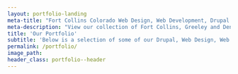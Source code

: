 ```yaml
---
layout: portfolio-landing
meta-title: "Fort Collins Colorado Web Design, Web Development, Drupal Portfolio | VS"
meta-description: "View our collection of Fort Collins, Greeley and Denver Colorado Drupal web design projects. Like what you see? Contact us today to get started."
title: 'Our Portfolio'
subtitle: 'Below is a selection of some of our Drupal, Web Design, Web Development & Graphic Design work.'
permalink: /portfolio/
image_path:
header_class: portfolio--header 
---
```



